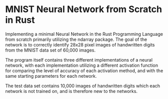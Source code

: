 # MNIST Neural Network from Scratch in Rust

Implementing a minimal Neural Network in the Rust Programming Language from scratch primarily utilizing the ndarray package. The goal of the network is to correctly identify 28x28 pixel images of handwritten digits from the MNIST data set of 60,000 images. 

The program itself contains three different implementations of a neural network, with each implementation utilizing a different activation function for comparing the level of accuracy of each activation method, and with the same starting parameters for each network.

The test data set contains 10,000 images of handwritten digits which each network is not trained on, and is therefore new to the networks.
